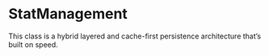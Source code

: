 # StatManagement
This class is a hybrid layered and cache-first persistence architecture that’s built on speed.
